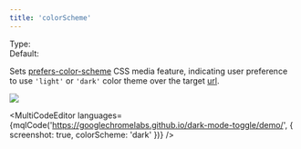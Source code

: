 ```yaml
---
title: 'colorScheme'
---
```


Type: <Type children='<string>'/><br/>
Default: <Type children="'no-preference'"/>

Sets [prefers-color-scheme](https://developer.mozilla.org/en-US/docs/Web/CSS/@media/prefers-color-scheme) CSS media feature, indicating user preference to use `'light'` or `'dark'` color theme over the target [url](/docs/api/parameters/url).

![](https://cdn.microlink.io/docs/color-scheme.png)

<MultiCodeEditor languages={mqlCode('https://googlechromelabs.github.io/dark-mode-toggle/demo/', { screenshot: true, colorScheme: 'dark' })} />

